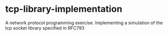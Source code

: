 # tcp-library-implementation
A network protocol programming exercise. Implementing a simulation of the tcp socket library specified in RFC793 

